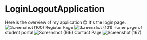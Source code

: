 # LoginLogoutApplication
Here is the overview of my application 😊
It's the login page.
![Screenshot (160)](https://github.com/KumarAryan01/LoginLogoutApplication/assets/83201511/3198f9a3-76fe-413d-8402-130515be4e51)
Register Page
![Screenshot (161)](https://github.com/KumarAryan01/LoginLogoutApplication/assets/83201511/cf50aca7-f9f3-4cdf-963a-ee8c80dc6def)
Home page of student portal
![Screenshot (166)](https://github.com/KumarAryan01/LoginLogoutApplication/assets/83201511/c6b4b264-a5a8-4ff4-8d3b-3e6ea33234bc)
Contact Page
![Screenshot (167)](https://github.com/KumarAryan01/LoginLogoutApplication/assets/83201511/d08f2bb8-ef75-48b1-9ac0-7743a953ca80)


